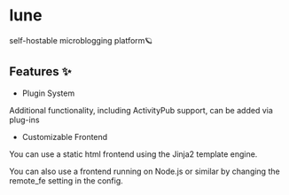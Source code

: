 # lune
self-hostable microblogging platform🪐

## Features ✨
* Plugin System

Additional functionality, including ActivityPub support, can be added via plug-ins
* Customizable Frontend

You can use a static html frontend using the Jinja2 template engine.

You can also use a frontend running on Node.js or similar by changing the remote_fe setting in the config.
